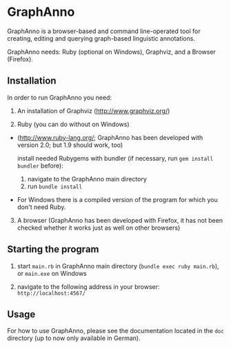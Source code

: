 # GraphAnno

GraphAnno is a browser-based and command line-operated tool for creating, editing and querying graph-based linguistic annotations.

GraphAnno needs: Ruby (optional on Windows), Graphviz, and a Browser (Firefox).

## Installation

In order to run GraphAnno you need:

1. An installation of Graphviz (http://www.graphviz.org/)

2. Ruby (you can do without on Windows)
  * (http://www.ruby-lang.org/; GraphAnno has been developed with version 2.0; but 1.9 should work, too)
    
    install needed Rubygems with bundler (if necessary, run `gem install bundler` before):
    1. navigate to the GraphAnno main directory
    2. run `bundle install`
  
  * For Windows there is a compiled version of the program for which you don't need Ruby.

3. A browser (GraphAnno has been developed with Firefox, it has not been checked whether it works just as well on other browsers)


## Starting the program

1. start `main.rb` in GraphAnno main directory (`bundle exec ruby main.rb`), or `main.exe` on Windows

2. navigate to the following address in your browser: `http://localhost:4567/`


## Usage

For how to use GraphAnno, please see the documentation located in the `doc` directory (up to now only available in German).